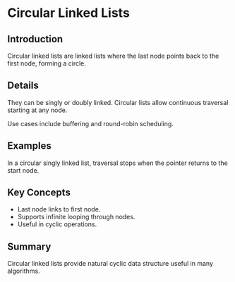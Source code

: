 # Circular Linked Lists

## Introduction
Circular linked lists are linked lists where the last node points back to the first node, forming a circle.

## Details
They can be singly or doubly linked. Circular lists allow continuous traversal starting at any node.

Use cases include buffering and round-robin scheduling.

## Examples
In a circular singly linked list, traversal stops when the pointer returns to the start node.

## Key Concepts
- Last node links to first node.  
- Supports infinite looping through nodes.  
- Useful in cyclic operations.

## Summary
Circular linked lists provide natural cyclic data structure useful in many algorithms.
